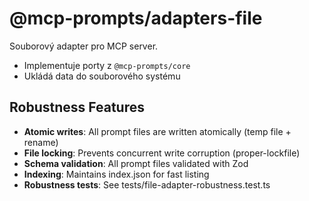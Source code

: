 # @mcp-prompts/adapters-file

Souborový adapter pro MCP server.

- Implementuje porty z `@mcp-prompts/core`
- Ukládá data do souborového systému

## Robustness Features

- **Atomic writes**: All prompt files are written atomically (temp file + rename)
- **File locking**: Prevents concurrent write corruption (proper-lockfile)
- **Schema validation**: All prompt files validated with Zod
- **Indexing**: Maintains index.json for fast listing
- **Robustness tests**: See tests/file-adapter-robustness.test.ts
